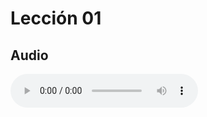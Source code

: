 # Lección 01

## Audio

<audio controls>
  <source src="GM_Audios/01_Ekso apo ten taksi.mp3" type="audio/mpeg">
Your browser does not support the audio element.
</audio>
